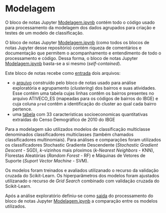# Modelagem

O bloco de notas Jupyter [Modelagem.ipynb](https://github.com/LabPEC/ProjetoAnaliseDados/blob/main/03Modelagem/Modelagem12.ipynb) contém todo o código usado para processamento da modelagem dos dados agrupados para criação e testes de um modelo de classificação.

O bloco de notas Jupyter [Modelagem.ipynb](https://github.com/LabPEC/ProjetoAnaliseDados/blob/main/03Modelagem/Modelagem12.ipynb) (como todos os blocos de notas Jupyter desse repositório) contém riqueza de comentários e documentação que permitem o acompanhamento e entendimento de todo o processamento e código. Dessa forma, o bloco de notas Jupyter [Modelagem.ipynb](https://github.com/LabPEC/ProjetoAnaliseDados/blob/main/03Modelagem/Modelagem12.ipynb) basta-se a si mesmo (*self-contained*).

Este bloco de notas recebe como [entrada](https://github.com/LabPEC/ProjetoAnaliseDados/tree/main/03Modelagem/INPUT) dois arquivos:
- o [arquivo](https://github.com/LabPEC/ProjetoAnaliseDados/blob/main/03Modelagem/INPUT/504_PCA_Cluster3.csv) construído pelo bloco de notas usado para análise exploratória e agrupamento (*clustering*) dos bairros e suas atividades. Esse contém uma tabela cujas linhas contêm os bairros presentes no arquivo ATIVECO_ES (mapeadas para os códigos de bairros do IBGE) e cuja coluna `pred` contêm a identificação do cluster ao qual cada bairro pertence.
- uma [tabela](https://github.com/LabPEC/ProjetoAnaliseDados/blob/main/03Modelagem/INPUT/TabelaIBGE_Socio_Economica.csv) com 33 características socioeconomicas quantitativas extraídas do Censo Demográfico de 2010 do IBGE

Para a modelagem são utilizados modelos de classificação multiclasse denominados classificadores multiclasses (também chamados classificadores multinomiais).
Para análises e comparações foram utilizados os classificadores Stochastic Gradiente Descendente (*Stochastic Gradient Descent* - SGD), $k$-vizinhos mais pŕoximos (*$k$-Nearest Neighbors* - KNN), Florestas Aleatórias (*Random Forest* - RF) e Máquinas de Vetores de Suporte (*Suport Vector Machine* - SVM).

Os modelos foram treinados e avaliados utilizanado o recurso da validação cruzada do Scikit-Learn. Os hiperparâmetros dos modelos foram ajustados utilizanado o recurso de *Grid Search* combinado com validação cruzada do Scikit-Learn.

Após a análise exploratório definiu-se como [saida](https://github.com/LabPEC/ProjetoAnaliseDados/tree/main/03Modelagem/OUTPUT)  do processamento do bloco de notas Jupyter [Modelagem.ipynb](https://github.com/LabPEC/ProjetoAnaliseDados/blob/main/03Modelagem/Modelagem12.ipynb) a comparação entre os modelos utilizados.

[//]: # (This may be the most platform independent comment)

